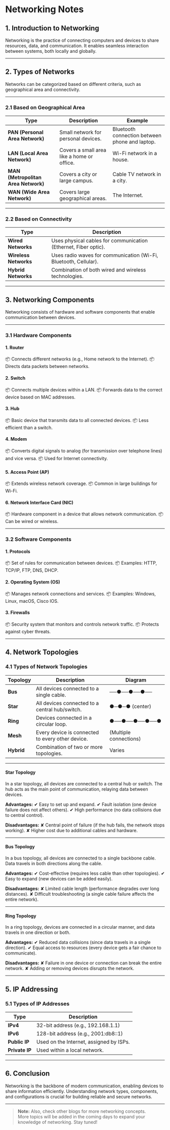 # Networking Notes

## 1. Introduction to Networking
Networking is the practice of connecting computers and devices to share resources, data, and communication. It enables seamless interaction between systems, both locally and globally.

---

## 2. Types of Networks

Networks can be categorized based on different criteria, such as geographical area and connectivity.

---

### 2.1 Based on Geographical Area

| **Type** | **Description** | **Example** |
|----------|---------------|------------|
| **PAN (Personal Area Network)** | Small network for personal devices. | Bluetooth connection between phone and laptop. |
| **LAN (Local Area Network)** | Covers a small area like a home or office. | Wi-Fi network in a house. |
| **MAN (Metropolitan Area Network)** | Covers a city or large campus. | Cable TV network in a city. |
| **WAN (Wide Area Network)** | Covers large geographical areas. | The Internet. |

---

### 2.2 Based on Connectivity

| **Type** | **Description** |
|----------|---------------|
| **Wired Networks** | Uses physical cables for communication (Ethernet, Fiber optic). |
| **Wireless Networks** | Uses radio waves for communication (Wi-Fi, Bluetooth, Cellular). |
| **Hybrid Networks** | Combination of both wired and wireless technologies. |

---

## 3. Networking Components

Networking consists of hardware and software components that enable communication between devices.

---

### 3.1 Hardware Components

#### 1. **Router**
📦 Connects different networks (e.g., Home network to the Internet).
📦 Directs data packets between networks.

#### 2. **Switch**
📦 Connects multiple devices within a LAN.
📦 Forwards data to the correct device based on MAC addresses.

#### 3. **Hub**
📦 Basic device that transmits data to all connected devices.
📦 Less efficient than a switch.

#### 4. **Modem**
📦 Converts digital signals to analog (for transmission over telephone lines) and vice versa.
📦 Used for Internet connectivity.

#### 5. **Access Point (AP)**
📦 Extends wireless network coverage.
📦 Common in large buildings for Wi-Fi.

#### 6. **Network Interface Card (NIC)**
📦 Hardware component in a device that allows network communication.
📦 Can be wired or wireless.

---

### 3.2 Software Components

#### 1. **Protocols**
📦 Set of rules for communication between devices.
📦 Examples: HTTP, TCP/IP, FTP, DNS, DHCP.

#### 2. **Operating System (OS)**
📦 Manages network connections and services.
📦 Examples: Windows, Linux, macOS, Cisco IOS.

#### 3. **Firewalls**
📦 Security system that monitors and controls network traffic.
📦 Protects against cyber threats.

---

## 4. Network Topologies

### 4.1 **Types of Network Topologies**

| **Topology** | **Description** | **Diagram** |
| --- | --- | --- |
| **Bus** | All devices connected to a single cable. | ──●──●──●── |
| **Star** | All devices connected to a central hub/switch. | ●─●─● (center) |
| **Ring** | Devices connected in a circular loop. | ●──●──●──●──● |
| **Mesh** | Every device is connected to every other device. | (Multiple connections) |
| **Hybrid** | Combination of two or more topologies. | Varies |

---
#### **Star Topology**
In a star topology, all devices are connected to a central hub or switch. The hub acts as the main point of communication, relaying data between devices.

**Advantages:**
✔ Easy to set up and expand.
✔ Fault isolation (one device failure does not affect others).
✔ High performance (no data collisions due to central control).

**Disadvantages:**
✘ Central point of failure (if the hub fails, the network stops working).
✘ Higher cost due to additional cables and hardware.

---

#### **Bus Topology**
In a bus topology, all devices are connected to a single backbone cable. Data travels in both directions along the cable.

**Advantages:**
✔ Cost-effective (requires less cable than other topologies).
✔ Easy to expand (new devices can be added easily).

**Disadvantages:**
✘ Limited cable length (performance degrades over long distances).
✘ Difficult troubleshooting (a single cable failure affects the entire network).

---

#### **Ring Topology**
In a ring topology, devices are connected in a circular manner, and data travels in one direction or both.

**Advantages:**
✔ Reduced data collisions (since data travels in a single direction).
✔ Equal access to resources (every device gets a fair chance to communicate).

**Disadvantages:**
✘ Failure in one device or connection can break the entire network.
✘ Adding or removing devices disrupts the network.

---

## 5. IP Addressing

### 5.1 **Types of IP Addresses**

| **Type** | **Description** |
|----------|---------------|
| **IPv4** | 32-bit address (e.g., 192.168.1.1) |
| **IPv6** | 128-bit address (e.g., 2001:db8::1) |
| **Public IP** | Used on the Internet, assigned by ISPs. |
| **Private IP** | Used within a local network. |

---

## 6. Conclusion
Networking is the backbone of modern communication, enabling devices to share information efficiently. Understanding network types, components, and configurations is crucial for building reliable and secure networks.

---

> **Note:** Also, check other blogs for more networking concepts.  
> More topics will be added in the coming days to expand your knowledge of networking. Stay tuned!